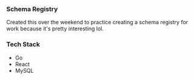 ### Schema Registry

Created this over the weekend to practice creating a schema registry for work because it's pretty interesting lol.

### Tech Stack

- Go
- React
- MySQL
